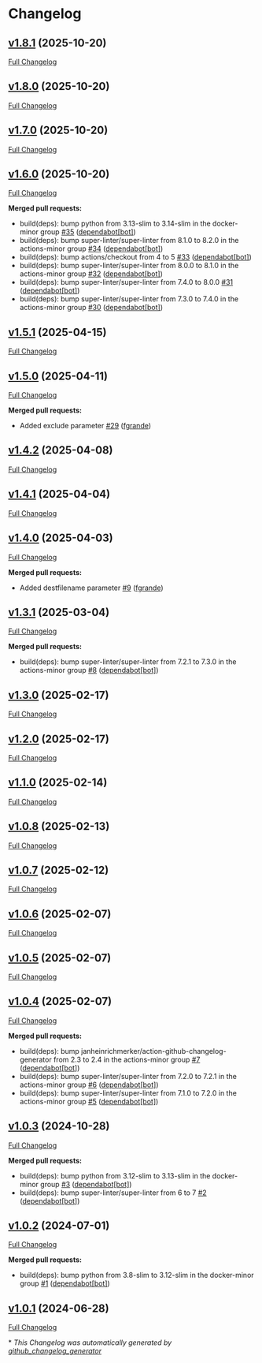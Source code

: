 # Changelog

## [v1.8.1](https://github.com/somaz94/compress-decompress/tree/v1.8.1) (2025-10-20)

[Full Changelog](https://github.com/somaz94/compress-decompress/compare/v1.8.0...v1.8.1)

## [v1.8.0](https://github.com/somaz94/compress-decompress/tree/v1.8.0) (2025-10-20)

[Full Changelog](https://github.com/somaz94/compress-decompress/compare/v1.7.0...v1.8.0)

## [v1.7.0](https://github.com/somaz94/compress-decompress/tree/v1.7.0) (2025-10-20)

[Full Changelog](https://github.com/somaz94/compress-decompress/compare/v1.6.0...v1.7.0)

## [v1.6.0](https://github.com/somaz94/compress-decompress/tree/v1.6.0) (2025-10-20)

[Full Changelog](https://github.com/somaz94/compress-decompress/compare/v1.5.1...v1.6.0)

**Merged pull requests:**

- build\(deps\): bump python from 3.13-slim to 3.14-slim in the docker-minor group [\#35](https://github.com/somaz94/compress-decompress/pull/35) ([dependabot[bot]](https://github.com/apps/dependabot))
- build\(deps\): bump super-linter/super-linter from 8.1.0 to 8.2.0 in the actions-minor group [\#34](https://github.com/somaz94/compress-decompress/pull/34) ([dependabot[bot]](https://github.com/apps/dependabot))
- build\(deps\): bump actions/checkout from 4 to 5 [\#33](https://github.com/somaz94/compress-decompress/pull/33) ([dependabot[bot]](https://github.com/apps/dependabot))
- build\(deps\): bump super-linter/super-linter from 8.0.0 to 8.1.0 in the actions-minor group [\#32](https://github.com/somaz94/compress-decompress/pull/32) ([dependabot[bot]](https://github.com/apps/dependabot))
- build\(deps\): bump super-linter/super-linter from 7.4.0 to 8.0.0 [\#31](https://github.com/somaz94/compress-decompress/pull/31) ([dependabot[bot]](https://github.com/apps/dependabot))
- build\(deps\): bump super-linter/super-linter from 7.3.0 to 7.4.0 in the actions-minor group [\#30](https://github.com/somaz94/compress-decompress/pull/30) ([dependabot[bot]](https://github.com/apps/dependabot))

## [v1.5.1](https://github.com/somaz94/compress-decompress/tree/v1.5.1) (2025-04-15)

[Full Changelog](https://github.com/somaz94/compress-decompress/compare/v1.5.0...v1.5.1)

## [v1.5.0](https://github.com/somaz94/compress-decompress/tree/v1.5.0) (2025-04-11)

[Full Changelog](https://github.com/somaz94/compress-decompress/compare/v1.4.2...v1.5.0)

**Merged pull requests:**

- Added exclude parameter [\#29](https://github.com/somaz94/compress-decompress/pull/29) ([fgrande](https://github.com/fgrande))

## [v1.4.2](https://github.com/somaz94/compress-decompress/tree/v1.4.2) (2025-04-08)

[Full Changelog](https://github.com/somaz94/compress-decompress/compare/v1.4.1...v1.4.2)

## [v1.4.1](https://github.com/somaz94/compress-decompress/tree/v1.4.1) (2025-04-04)

[Full Changelog](https://github.com/somaz94/compress-decompress/compare/v1.4.0...v1.4.1)

## [v1.4.0](https://github.com/somaz94/compress-decompress/tree/v1.4.0) (2025-04-03)

[Full Changelog](https://github.com/somaz94/compress-decompress/compare/v1.3.1...v1.4.0)

**Merged pull requests:**

- Added destfilename parameter [\#9](https://github.com/somaz94/compress-decompress/pull/9) ([fgrande](https://github.com/fgrande))

## [v1.3.1](https://github.com/somaz94/compress-decompress/tree/v1.3.1) (2025-03-04)

[Full Changelog](https://github.com/somaz94/compress-decompress/compare/v1.3.0...v1.3.1)

**Merged pull requests:**

- build\(deps\): bump super-linter/super-linter from 7.2.1 to 7.3.0 in the actions-minor group [\#8](https://github.com/somaz94/compress-decompress/pull/8) ([dependabot[bot]](https://github.com/apps/dependabot))

## [v1.3.0](https://github.com/somaz94/compress-decompress/tree/v1.3.0) (2025-02-17)

[Full Changelog](https://github.com/somaz94/compress-decompress/compare/v1.2.0...v1.3.0)

## [v1.2.0](https://github.com/somaz94/compress-decompress/tree/v1.2.0) (2025-02-17)

[Full Changelog](https://github.com/somaz94/compress-decompress/compare/v1.1.0...v1.2.0)

## [v1.1.0](https://github.com/somaz94/compress-decompress/tree/v1.1.0) (2025-02-14)

[Full Changelog](https://github.com/somaz94/compress-decompress/compare/v1.0.8...v1.1.0)

## [v1.0.8](https://github.com/somaz94/compress-decompress/tree/v1.0.8) (2025-02-13)

[Full Changelog](https://github.com/somaz94/compress-decompress/compare/v1.0.7...v1.0.8)

## [v1.0.7](https://github.com/somaz94/compress-decompress/tree/v1.0.7) (2025-02-12)

[Full Changelog](https://github.com/somaz94/compress-decompress/compare/v1.0.6...v1.0.7)

## [v1.0.6](https://github.com/somaz94/compress-decompress/tree/v1.0.6) (2025-02-07)

[Full Changelog](https://github.com/somaz94/compress-decompress/compare/v1.0.5...v1.0.6)

## [v1.0.5](https://github.com/somaz94/compress-decompress/tree/v1.0.5) (2025-02-07)

[Full Changelog](https://github.com/somaz94/compress-decompress/compare/v1.0.4...v1.0.5)

## [v1.0.4](https://github.com/somaz94/compress-decompress/tree/v1.0.4) (2025-02-07)

[Full Changelog](https://github.com/somaz94/compress-decompress/compare/v1.0.3...v1.0.4)

**Merged pull requests:**

- build\(deps\): bump janheinrichmerker/action-github-changelog-generator from 2.3 to 2.4 in the actions-minor group [\#7](https://github.com/somaz94/compress-decompress/pull/7) ([dependabot[bot]](https://github.com/apps/dependabot))
- build\(deps\): bump super-linter/super-linter from 7.2.0 to 7.2.1 in the actions-minor group [\#6](https://github.com/somaz94/compress-decompress/pull/6) ([dependabot[bot]](https://github.com/apps/dependabot))
- build\(deps\): bump super-linter/super-linter from 7.1.0 to 7.2.0 in the actions-minor group [\#5](https://github.com/somaz94/compress-decompress/pull/5) ([dependabot[bot]](https://github.com/apps/dependabot))

## [v1.0.3](https://github.com/somaz94/compress-decompress/tree/v1.0.3) (2024-10-28)

[Full Changelog](https://github.com/somaz94/compress-decompress/compare/v1.0.2...v1.0.3)

**Merged pull requests:**

- build\(deps\): bump python from 3.12-slim to 3.13-slim in the docker-minor group [\#3](https://github.com/somaz94/compress-decompress/pull/3) ([dependabot[bot]](https://github.com/apps/dependabot))
- build\(deps\): bump super-linter/super-linter from 6 to 7 [\#2](https://github.com/somaz94/compress-decompress/pull/2) ([dependabot[bot]](https://github.com/apps/dependabot))

## [v1.0.2](https://github.com/somaz94/compress-decompress/tree/v1.0.2) (2024-07-01)

[Full Changelog](https://github.com/somaz94/compress-decompress/compare/v1.0.1...v1.0.2)

**Merged pull requests:**

- build\(deps\): bump python from 3.8-slim to 3.12-slim in the docker-minor group [\#1](https://github.com/somaz94/compress-decompress/pull/1) ([dependabot[bot]](https://github.com/apps/dependabot))

## [v1.0.1](https://github.com/somaz94/compress-decompress/tree/v1.0.1) (2024-06-28)

[Full Changelog](https://github.com/somaz94/compress-decompress/compare/v1.0.0...v1.0.1)



\* *This Changelog was automatically generated by [github_changelog_generator](https://github.com/github-changelog-generator/github-changelog-generator)*
